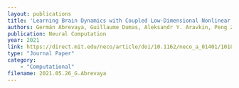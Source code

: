 ```yaml
---
layout: publications
title: 'Learning Brain Dynamics with Coupled Low-Dimensional Nonlinear Oscillators and Deep Recurrent Networks'
authors: Germán Abrevaya, Guillaume Dumas, Aleksandr Y. Aravkin, Peng Zheng, Jean-Christophe Gagnon-Audet, James Kozloski, Pablo Polosecki, Guillaume Lajoie, David Cox, Silvina Ponce Dawson, Guillermo Cecchi, Irina Rish
publication: Neural Computation
year: 2021
link: https://direct.mit.edu/neco/article/doi/10.1162/neco_a_01401/101867/Learning-Brain-Dynamics-with-Coupled-Low
type: "Journal Paper"
category: 
    - "Computational"
filename: 2021.05.26_G.Abrevaya
---
```

